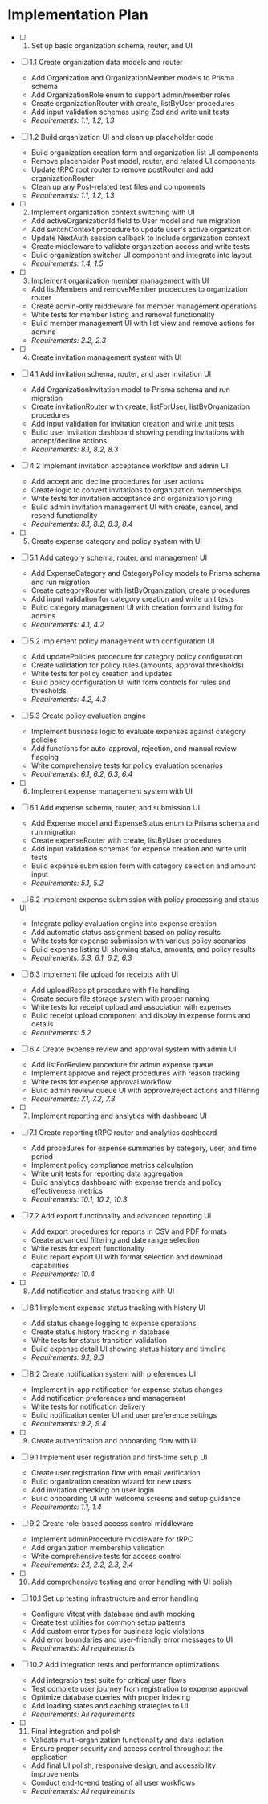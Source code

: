 # Implementation Plan

- [ ] 1. Set up basic organization schema, router, and UI
- [ ] 1.1 Create organization data models and router
  - Add Organization and OrganizationMember models to Prisma schema
  - Add OrganizationRole enum to support admin/member roles
  - Create organizationRouter with create, listByUser procedures
  - Add input validation schemas using Zod and write unit tests
  - _Requirements: 1.1, 1.2, 1.3_

- [ ] 1.2 Build organization UI and clean up placeholder code
  - Build organization creation form and organization list UI components
  - Remove placeholder Post model, router, and related UI components
  - Update tRPC root router to remove postRouter and add organizationRouter
  - Clean up any Post-related test files and components
  - _Requirements: 1.1, 1.2, 1.3_

- [ ] 2. Implement organization context switching with UI
  - Add activeOrganizationId field to User model and run migration
  - Add switchContext procedure to update user's active organization
  - Update NextAuth session callback to include organization context
  - Create middleware to validate organization access and write tests
  - Build organization switcher UI component and integrate into layout
  - _Requirements: 1.4, 1.5_

- [ ] 3. Implement organization member management with UI
  - Add listMembers and removeMember procedures to organization router
  - Create admin-only middleware for member management operations
  - Write tests for member listing and removal functionality
  - Build member management UI with list view and remove actions for admins
  - _Requirements: 2.2, 2.3_

- [ ] 4. Create invitation management system with UI
- [ ] 4.1 Add invitation schema, router, and user invitation UI
  - Add OrganizationInvitation model to Prisma schema and run migration
  - Create invitationRouter with create, listForUser, listByOrganization procedures
  - Add input validation for invitation creation and write unit tests
  - Build user invitation dashboard showing pending invitations with accept/decline actions
  - _Requirements: 8.1, 8.2, 8.3_

- [ ] 4.2 Implement invitation acceptance workflow and admin UI
  - Add accept and decline procedures for user actions
  - Create logic to convert invitations to organization memberships
  - Write tests for invitation acceptance and organization joining
  - Build admin invitation management UI with create, cancel, and resend functionality
  - _Requirements: 8.1, 8.2, 8.3, 8.4_

- [ ] 5. Create expense category and policy system with UI
- [ ] 5.1 Add category schema, router, and management UI
  - Add ExpenseCategory and CategoryPolicy models to Prisma schema and run migration
  - Create categoryRouter with listByOrganization, create procedures
  - Add input validation for category creation and write unit tests
  - Build category management UI with creation form and listing for admins
  - _Requirements: 4.1, 4.2_

- [ ] 5.2 Implement policy management with configuration UI
  - Add updatePolicies procedure for category policy configuration
  - Create validation for policy rules (amounts, approval thresholds)
  - Write tests for policy creation and updates
  - Build policy configuration UI with form controls for rules and thresholds
  - _Requirements: 4.2, 4.3_

- [ ] 5.3 Create policy evaluation engine
  - Implement business logic to evaluate expenses against category policies
  - Add functions for auto-approval, rejection, and manual review flagging
  - Write comprehensive tests for policy evaluation scenarios
  - _Requirements: 6.1, 6.2, 6.3, 6.4_

- [ ] 6. Implement expense management system with UI
- [ ] 6.1 Add expense schema, router, and submission UI
  - Add Expense model and ExpenseStatus enum to Prisma schema and run migration
  - Create expenseRouter with create, listByUser procedures
  - Add input validation schemas for expense creation and write unit tests
  - Build expense submission form with category selection and amount input
  - _Requirements: 5.1, 5.2_

- [ ] 6.2 Implement expense submission with policy processing and status UI
  - Integrate policy evaluation engine into expense creation
  - Add automatic status assignment based on policy results
  - Write tests for expense submission with various policy scenarios
  - Build expense listing UI showing status, amounts, and policy results
  - _Requirements: 5.3, 6.1, 6.2, 6.3_

- [ ] 6.3 Implement file upload for receipts with UI
  - Add uploadReceipt procedure with file handling
  - Create secure file storage system with proper naming
  - Write tests for receipt upload and association with expenses
  - Build receipt upload component and display in expense forms and details
  - _Requirements: 5.2_

- [ ] 6.4 Create expense review and approval system with admin UI
  - Add listForReview procedure for admin expense queue
  - Implement approve and reject procedures with reason tracking
  - Write tests for expense approval workflow
  - Build admin review queue UI with approve/reject actions and filtering
  - _Requirements: 7.1, 7.2, 7.3_

- [ ] 7. Implement reporting and analytics with dashboard UI
- [ ] 7.1 Create reporting tRPC router and analytics dashboard
  - Add procedures for expense summaries by category, user, and time period
  - Implement policy compliance metrics calculation
  - Write unit tests for reporting data aggregation
  - Build analytics dashboard with expense trends and policy effectiveness metrics
  - _Requirements: 10.1, 10.2, 10.3_

- [ ] 7.2 Add export functionality and advanced reporting UI
  - Add export procedures for reports in CSV and PDF formats
  - Create advanced filtering and date range selection
  - Write tests for export functionality
  - Build report export UI with format selection and download capabilities
  - _Requirements: 10.4_

- [ ] 8. Add notification and status tracking with UI
- [ ] 8.1 Implement expense status tracking with history UI
  - Add status change logging to expense operations
  - Create status history tracking in database
  - Write tests for status transition validation
  - Build expense detail UI showing status history and timeline
  - _Requirements: 9.1, 9.3_

- [ ] 8.2 Create notification system with preferences UI
  - Implement in-app notification for expense status changes
  - Add notification preferences and management
  - Write tests for notification delivery
  - Build notification center UI and user preference settings
  - _Requirements: 9.2, 9.4_

- [ ] 9. Create authentication and onboarding flow with UI
- [ ] 9.1 Implement user registration and first-time setup UI
  - Create user registration flow with email verification
  - Build organization creation wizard for new users
  - Add invitation checking on user login
  - Build onboarding UI with welcome screens and setup guidance
  - _Requirements: 1.1, 1.4_

- [ ] 9.2 Create role-based access control middleware
  - Implement adminProcedure middleware for tRPC
  - Add organization membership validation
  - Write comprehensive tests for access control
  - _Requirements: 2.1, 2.2, 2.3, 2.4_

- [ ] 10. Add comprehensive testing and error handling with UI polish
- [ ] 10.1 Set up testing infrastructure and error handling
  - Configure Vitest with database and auth mocking
  - Create test utilities for common setup patterns
  - Add custom error types for business logic violations
  - Add error boundaries and user-friendly error messages to UI
  - _Requirements: All requirements_

- [ ] 10.2 Add integration tests and performance optimizations
  - Add integration test suite for critical user flows
  - Test complete user journey from registration to expense approval
  - Optimize database queries with proper indexing
  - Add loading states and caching strategies to UI
  - _Requirements: All requirements_

- [ ] 11. Final integration and polish
  - Validate multi-organization functionality and data isolation
  - Ensure proper security and access control throughout the application
  - Add final UI polish, responsive design, and accessibility improvements
  - Conduct end-to-end testing of all user workflows
  - _Requirements: All requirements_